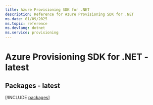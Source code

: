 ```yaml
---
title: Azure Provisioning SDK for .NET
description: Reference for Azure Provisioning SDK for .NET
ms.date: 01/09/2025
ms.topic: reference
ms.devlang: dotnet
ms.service: provisioning
---
```

# Azure Provisioning SDK for .NET - latest
## Packages - latest
[!INCLUDE [packages](provisioning-index.md)]